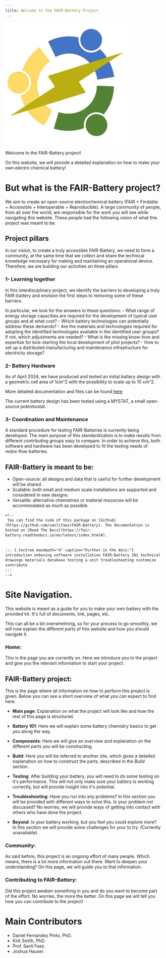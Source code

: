 ```yaml
---
title: Welcome to the FAIR-Battery Project
---
```


![FAIR-Battery Logo](images/fair-battery_logo.png)

Welcome to the FAIR-Battery project!

On this website, we will provide a detailed explanation on how to make your own electro chemical battery!

# But what is the FAIR-Battery project?

We aim to create an open-source electrochemical battery (FAIR = Findable + Accessible + Interoperable + Reproducible). A large community of people, from all over the world, are responsible for the work you will see while navigating this website. These people had the following vision of what this project was meant to be.

## Project pillars

In our vision, to create a truly accessible FAIR-Battery, we need to form a community, at the same time that we collect and share the technical knowledge necessary for making and maintaining an operational device. Therefore, we are building our activities on three pillars

### 1- Learning together

In this interdisciplinary project, we identify the barriers to developing a truly FAIR-battery and envision the first steps to removing some of these barriers.

In particular, we look for the answers to these questions: - What range of energy storage capacities are required for the development of typical user groups and at what cost? - Which battery technologies can potentially address these demands? - Are the materials and technologies required for adopting the identified technologies available in the identified user groups? If not, which adjustments are needed? - What is the missing know-how and expertise for kick-starting the local development of pilot projects? - How to set up a distributed manufacturing and maintenance infrastructure for electricity storage?

### 2- Battery Hardware

As of April 2024, we have produced and tested an initial battery design with a geometric cell area of 1cm\^2 with the possibility to scale up to 10 cm\^2.

More detailed documentation and files can be found [here](https://codeberg.org/FBRC/RFB-dev-kit)

The current battery design has been tested using a MYSTAT, a small open-source potentiostat.

### 3- Coordination and Maintenance

A standard procedure for testing FAIR-Batteries is currently being developed. The main purpose of this standardization is to make results from different contributing groups easy to compare. In order to achieve this, both software and hardware has been developed to fit the testing needs of redox-flow batteries.

## FAIR-Battery is meant to be:

-   Open-source: all designs and data that is useful for further development will be shared.
-   Scalable: both small and medium scale installations are supported and considered in new designs.
-   Versatile: alternative chemistries or material resources will be accommodated as much as possible.

```{=html}
<!--
 You can find the code of this package on [Github](https://github.com/sanlifaez/FAIR-Battery). The documentation is hosted on [Read The Docs](https://fair-battery.readthedocs.io/en/latest/index.html#).


::: {.toctree maxdepth="4" caption="Further in the docs:"}
introduction unboxing software installation FAIR-Battery 101 technical drawings materials database testing a unit troubleshooting customize contribute
:::
-->
```

# Site Navigation.

This website is meant as a guide for you to make your own battery with the provided kit. It's full of documents, link, pages, etc.

This can all be a bit overwhelming, so for your process to go smoothly, we will now explain the different parts of this website and how you should navigate it.

### Home:

This is the page you are currently on. Here we introduce you to the project and give you the relevant information to start your project.

## FAIR-Battery project: 

This is the page where all information on how to perform this project is given. Below you can see a short overview of what you can expect to find here.

-   **Main page**: Explanation on what the project will look like and how the rest of this page is structured.

-   **Battery 101**: Here we will explain some battery chemistry basics to get you along the way.

-   **Components**: Here we will give an overview and explanation on the different parts you will be constructing.

-   **Build**: Here you will be referred to another site, which gives a detailed explanation on how to construct the parts, described in the *Build* section.

-   **Testing**: After building your battery, you will need to do some testing on it's performance. This will not only make sure your battery is working correctly, but will provide insight into it's potential.

-   **Troubleshooting**: Have you run into any problems? In this section you will be provided with different ways to solve this. Is your problem not discussed? No worries, we will provide ways of getting into contact with others who have done the project.

-   **Beyond**: Is your battery working, but you feel you could explore more? In this section we will provide some challenges for your to try. (Currently unavailable)

### Community:

As said before, this project is an ongoing effort of many people. Which means, there is a lot more information out there. Want to deepen your understanding? On this page, we will guide you to that information.

### Contributing to FAIR-Battery:

Did this project awaken something in you and do you want to become part of the effort. No worries, the more the better. On this page we will tell you how you can contribute to the project!

# Main Contributors

-   Daniel Fernandez Pinto, PhD.
-   Kirk Smith, PhD.
-   Prof. Sanli Faez.
-   Joshua Hauser.
